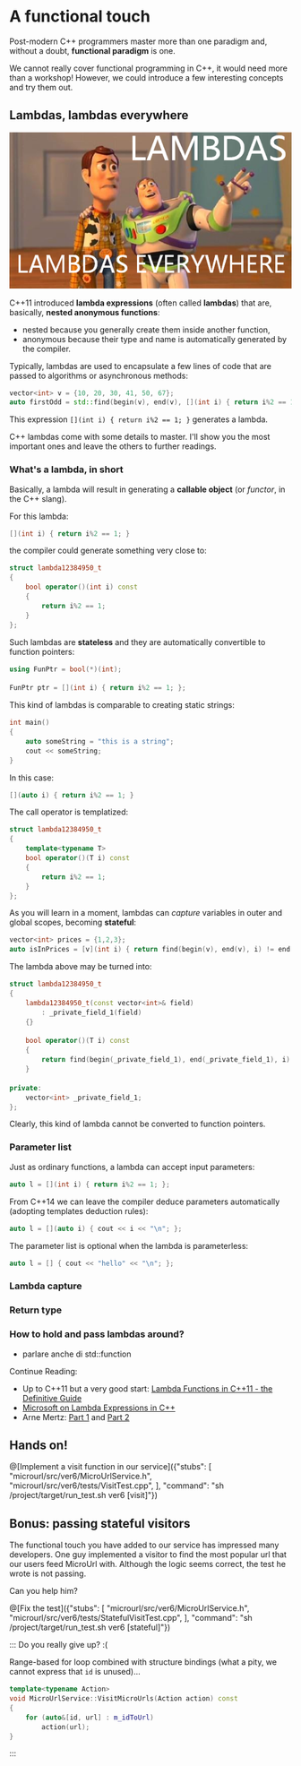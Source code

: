 # A functional touch

Post-modern C++ programmers master more than one paradigm and, without a doubt, **functional paradigm** is one.

We cannot really cover functional programming in C++, it would need more than a workshop! However, we could introduce a few interesting concepts and try them out.

## Lambdas, lambdas everywhere

![Lambdas, lambdas everywhere](lambdas.png)

C++11 introduced **lambda expressions** (often called **lambdas**) that are, basically, **nested anonymous functions**:

* nested because you generally create them inside another function,
* anonymous because their type and name is automatically generated by the compiler.

Typically, lambdas are used to encapsulate a few lines of code that are passed to algorithms or asynchronous methods:

```cpp
vector<int> v = {10, 20, 30, 41, 50, 67};
auto firstOdd = std::find(begin(v), end(v), [](int i) { return i%2 == 1; });
```

This expression `[](int i) { return i%2 == 1; }` generates a lambda.

C++ lambdas come with some details to master. I'll show you the most important ones and leave the others to further readings.

### What's a lambda, in short

Basically, a lambda will result in generating a **callable object** (or *functor*, in the C++ slang).

For this lambda:

```cpp
[](int i) { return i%2 == 1; }
```

the compiler could generate something very close to:

```cpp
struct lambda12384950_t
{
    bool operator()(int i) const
    {
        return i%2 == 1;
    }
};
```

Such lambdas are **stateless** and they are automatically convertible to function pointers:

```cpp
using FunPtr = bool(*)(int);

FunPtr ptr = [](int i) { return i%2 == 1; };
```

This kind of lambdas is comparable to creating static strings:

```cpp
int main()
{
    auto someString = "this is a string";
    cout << someString;
}
```

In this case:

```cpp
[](auto i) { return i%2 == 1; }
```

The call operator is templatized:

```cpp
struct lambda12384950_t
{
    template<typename T>
    bool operator()(T i) const
    {
        return i%2 == 1;
    }
};
```

As you will learn in a moment, lambdas can *capture* variables in outer and global scopes, becoming **stateful**:

```cpp
vector<int> prices = {1,2,3};
auto isInPrices = [v](int i) { return find(begin(v), end(v), i) != end(v); };
```

The lambda above may be turned into:

```cpp
struct lambda12384950_t
{
    lambda12384950_t(const vector<int>& field)
        : _private_field_1(field)
    {}

    bool operator()(T i) const
    {
        return find(begin(_private_field_1), end(_private_field_1), i) != end(_private_field_1);
    }
    
private:
    vector<int> _private_field_1;
};
```

Clearly, this kind of lambda cannot be converted to function pointers.

### Parameter list

Just as ordinary functions, a lambda can accept input parameters:

```cpp
auto l = [](int i) { return i%2 == 1; };
```

From C++14 we can leave the compiler deduce parameters automatically (adopting templates deduction rules):

```cpp
auto l = [](auto i) { cout << i << "\n"; };
```

The parameter list is optional when the lambda is parameterless:

```cpp
auto l = [] { cout << "hello" << "\n"; };
```

### Lambda capture

### Return type

### How to hold and pass lambdas around?

- parlare anche di std::function

Continue Reading:

* Up to C++11 but a very good start: [Lambda Functions in C++11 - the Definitive Guide](https://www.cprogramming.com/c++11/c++11-lambda-closures.html)
* [Microsoft on Lambda Expressions in C++](https://docs.microsoft.com/en-us/cpp/cpp/lambda-expressions-in-cpp)
* Arne Mertz: [Part 1](https://arne-mertz.de/2015/10/new-c-features-lambdas/) and [Part 2](https://arne-mertz.de/2015/11/lambdas-part-2-capture-lists-and-stateful-closures/)

## Hands on!

@[Implement a visit function in our service]({"stubs": [ 
	 "microurl/src/ver6/MicroUrlService.h",
	 "microurl/src/ver6/tests/VisitTest.cpp",
	],
	"command": "sh /project/target/run_test.sh ver6 [visit]"})

## Bonus: passing stateful visitors

The functional touch you have added to our service has impressed many developers. One guy implemented a visitor to find the most popular url that our users feed MicroUrl with. Although the logic seems correct, the test he wrote is not passing.

Can you help him?

@[Fix the test]({"stubs": [ 
	 "microurl/src/ver6/MicroUrlService.h",
	 "microurl/src/ver6/tests/StatefulVisitTest.cpp",
	],
	"command": "sh /project/target/run_test.sh ver6 [stateful]"})
	
::: Do you really give up? :(

Range-based for loop combined with structure bindings (what a pity, we cannot express that `id` is unused)...

```cpp
template<typename Action>
void MicroUrlService::VisitMicroUrls(Action action) const
{
	for (auto&[id, url] : m_idToUrl)
		action(url);
}
```
:::